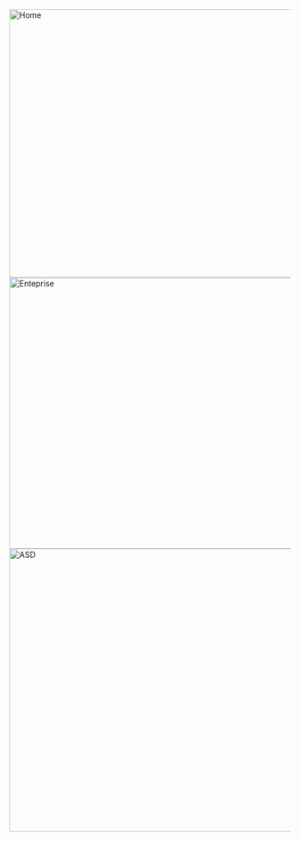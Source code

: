 <img width="953" height="481" alt="Home" src="https://github.com/user-attachments/assets/f14e4c06-4c76-4d0a-8b7a-00d341c102ec" />
<img width="956" height="486" alt="Enteprise" src="https://github.com/user-attachments/assets/5d270821-2d9c-4869-a45e-b9c737690e4b" />
<img width="959" height="507" alt="ASD" src="https://github.com/user-attachments/assets/89ebe7af-cf35-4f35-8326-c50b380ac199" />
